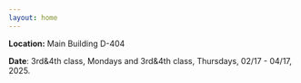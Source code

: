 ```yaml
---
layout: home
---
```


**Location:** Main Building D-404

**Date**: 3rd&4th class, Mondays and 3rd&4th class, Thursdays, 02/17 - 04/17, 2025. 

